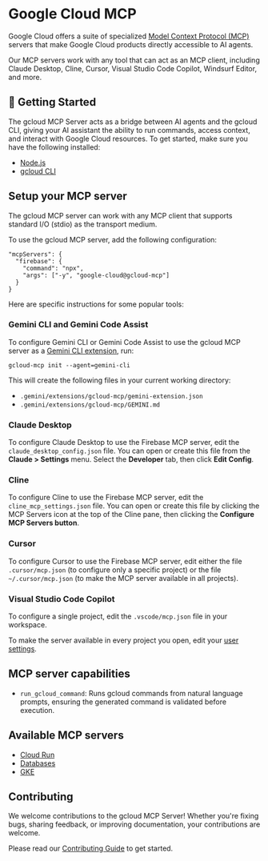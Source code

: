 # Google Cloud MCP

Google Cloud offers a suite of specialized
[Model Context Protocol (MCP)](https://modelcontextprotocol.io/introduction)
servers that make Google Cloud products directly accessible to AI agents.

Our MCP servers work with any tool that can act as an MCP client, including
Claude Desktop, Cline, Cursor, Visual Studio Code Copilot, Windsurf Editor, and
more.

## 🚀 Getting Started

The gcloud MCP Server acts as a bridge between AI agents and the gcloud CLI,
giving your AI assistant the ability to run commands, access context, and
interact with Google Cloud resources. To get started, make sure you have the
following installed:

- [Node.js](https://nodejs.org)
- [gcloud CLI](https://cloud.google.com/sdk/docs/install)

## Setup your MCP server

The gcloud MCP server can work with any MCP client that supports standard I/O
(stdio) as the transport medium.

To use the gcloud MCP server, add the following configuration:

```
"mcpServers": {
  "firebase": {
    "command": "npx",
    "args": ["-y", "google-cloud@gcloud-mcp"]
  }
}
```

Here are specific instructions for some popular tools:

### Gemini CLI and Gemini Code Assist

To configure Gemini CLI or Gemini Code Assist to use the gcloud MCP server as a
[Gemini CLI extension](https://github.com/google-gemini/gemini-cli/blob/main/docs/extension.md), run:

```
gcloud-mcp init --agent=gemini-cli
```

This will create the following files in your current working directory:

- `.gemini/extensions/gcloud-mcp/gemini-extension.json`
- `.gemini/extensions/gcloud-mcp/GEMINI.md`

### Claude Desktop

To configure Claude Desktop to use the Firebase MCP server, edit the
`claude_desktop_config.json` file. You can open or create this file from the
**Claude > Settings** menu. Select the **Developer** tab, then click **Edit Config**.

### Cline

To configure Cline to use the Firebase MCP server, edit the
`cline_mcp_settings.json` file. You can open or create this file by clicking the
MCP Servers icon at the top of the Cline pane, then clicking the **Configure MCP
Servers button**.

### Cursor

To configure Cursor to use the Firebase MCP server, edit either the file
`.cursor/mcp.json` (to configure only a specific project) or the file
`~/.cursor/mcp.json` (to make the MCP server available in all projects).

### Visual Studio Code Copilot

To configure a single project, edit the `.vscode/mcp.json` file in your
workspace.

To make the server available in every project you open, edit your
[user settings](https://code.visualstudio.com/docs/getstarted/personalize-vscode).

## MCP server capabilities

- `run_gcloud_command`: Runs gcloud commands from natural language prompts,
  ensuring the generated command is validated before execution.

## Available MCP servers

- [Cloud Run](https://github.com/GoogleCloudPlatform/cloud-run-mcp)
- [Databases](https://github.com/googleapis/genai-toolbox)
- [GKE](https://github.com/GoogleCloudPlatform/gke-mcp)

## Contributing

We welcome contributions to the gcloud MCP Server! Whether you're fixing bugs,
sharing feedback, or improving documentation, your contributions are
welcome.

Please read our
[Contributing Guide](https://github.com/googleapis/gcloud-mcp/blob/main/CONTRIBUTING.md)
to get started.
